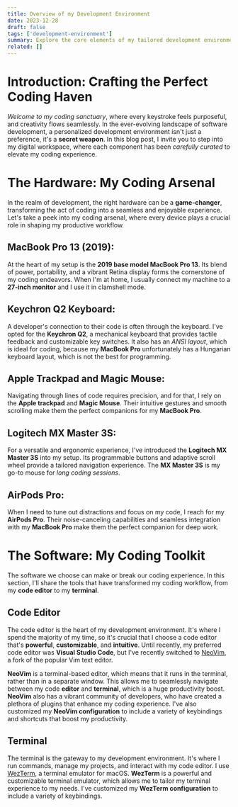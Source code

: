 ```yaml
---
title: Overview of my Development Environment
date: 2023-12-28
draft: false
tags: ['development-environment']
summary: Explore the core elements of my tailored development environment in this blog post.
related: []
---
```


# Introduction: Crafting the Perfect Coding Haven

_Welcome to my coding sanctuary_, where every keystroke feels purposeful, and creativity flows seamlessly. In the ever-evolving landscape of software development, a personalized development environment isn't just a preference, it's a **secret weapon**. In this blog post, I invite you to step into my digital workspace, where each component has been _carefully curated_ to elevate my coding experience.

# The Hardware: My Coding Arsenal

In the realm of development, the right hardware can be a **game-changer**, transforming the act of coding into a seamless and enjoyable experience. Let's take a peek into my coding arsenal, where every device plays a crucial role in shaping my productive workflow.

## MacBook Pro 13 (2019):

At the heart of my setup is the **2019 base model MacBook Pro 13**. Its blend of power, portability, and a vibrant Retina display forms the cornerstone of my coding endeavors. When I'm at home, I usually connect my machine to a **27-inch monitor** and I use it in clamshell mode.

## Keychron Q2 Keyboard:

A developer's connection to their code is often through the keyboard. I've opted for the **Keychron Q2**, a mechanical keyboard that provides tactile feedback and customizable key switches. It also has an _ANSI layout_, which is ideal for coding, because my **MacBook Pro** unfortunately has a Hungarian keyboard layout, which is not the best for programming.

## Apple Trackpad and Magic Mouse:

Navigating through lines of code requires precision, and for that, I rely on the **Apple trackpad** and **Magic Mouse**. Their intuitive gestures and smooth scrolling make them the perfect companions for my **MacBook Pro**.

## Logitech MX Master 3S:

For a versatile and ergonomic experience, I've introduced the **Logitech MX Master 3S** into my setup. Its programmable buttons and adaptive scroll wheel provide a tailored navigation experience. The **MX Master 3S** is my go-to mouse for _long coding sessions_.

## AirPods Pro:

When I need to tune out distractions and focus on my code, I reach for my **AirPods Pro**. Their noise-canceling capabilities and seamless integration with my **MacBook Pro** make them the perfect companion for deep work.

# The Software: My Coding Toolkit

The software we choose can make or break our coding experience. In this section, I'll share the tools that have transformed my coding workflow, from my **code editor** to my **terminal**.

## Code Editor

The code editor is the heart of my development environment. It's where I spend the majority of my time, so it's crucial that I choose a code editor that's **powerful**, **customizable**, and **intuitive**. Until recently, my preferred code editor was **Visual Studio Code**, but I've recently switched to [NeoVim](https://neovim.io/), a fork of the popular Vim text editor.

**NeoVim** is a terminal-based editor, which means that it runs in the terminal, rather than in a separate window. This allows me to seamlessly navigate between my code **editor** and **terminal**, which is a huge productivity boost. **NeoVim** also has a vibrant community of developers, who have created a plethora of plugins that enhance my coding experience. I've also customized my **NeoVim configuration** to include a variety of keybindings and shortcuts that boost my productivity.

## Terminal

The terminal is the gateway to my development environment. It's where I run commands, manage my projects, and interact with my code editor. I use [WezTerm](https://wezfurlong.org/wezterm/index.html), a terminal emulator for macOS. **WezTerm** is a powerful and customizable terminal emulator, which allows me to tailor my terminal experience to my needs. I've customized my **WezTerm configuration** to include a variety of keybindings.
